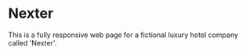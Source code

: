 # Nexter

This is a fully responsive web page for a fictional luxury hotel company called 'Nexter'.
